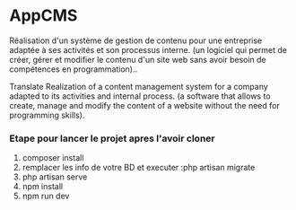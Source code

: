 # AppCMS
Réalisation d'un système de gestion de contenu pour une entreprise adaptée à ses activités et son processus interne. (un logiciel qui permet de créer, gérer et modifier le contenu d'un site web sans avoir besoin de compétences en programmation)..

Translate
Realization of a content management system for a company adapted to its activities and internal process. (a software that allows to create, manage and modify the content of a website without the need for programming skills).

### Etape pour lancer le projet apres l'avoir cloner
<ol>
    <li>composer install</li>
     <li>remplacer les info de votre BD et executer :php artisan migrate</li>
    <li>php artisan serve</li>
    <li>npm install</li>
    <li>npm run dev</li>
</ol>
